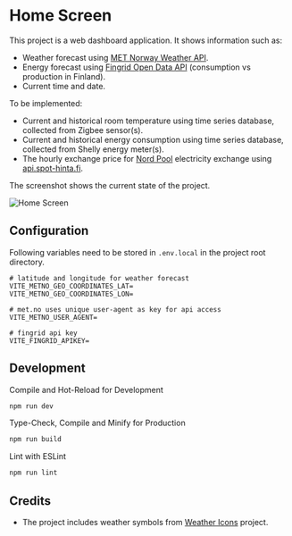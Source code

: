 # Home Screen

This project is a web dashboard application.
It shows information such as:

- Weather forecast using [MET Norway Weather API](https://api.met.no/).
- Energy forecast using [Fingrid Open Data API](https://data.fingrid.fi/en/pages/apis) (consumption vs production in Finland).
- Current time and date.

To be implemented:

- Current and historical room temperature using time series database, collected from Zigbee sensor(s).
- Current and historical energy consumption using time series database, collected from Shelly energy meter(s).
- The hourly exchange price for [Nord Pool](https://www.nordpoolgroup.com/en/) electricity exchange using [api.spot-hinta.fi](https://spot-hinta.fi/).

The screenshot shows the current state of the project.

![Home Screen](https://i.imgur.com/FdW6Ru4.png)

## Configuration

Following variables need to be stored in `.env.local` in the project root directory.

```
# latitude and longitude for weather forecast
VITE_METNO_GEO_COORDINATES_LAT=
VITE_METNO_GEO_COORDINATES_LON=

# met.no uses unique user-agent as key for api access
VITE_METNO_USER_AGENT=

# fingrid api key
VITE_FINGRID_APIKEY=
```

## Development

Compile and Hot-Reload for Development

```sh
npm run dev
```

Type-Check, Compile and Minify for Production

```sh
npm run build
```

Lint with ESLint

```sh
npm run lint
```

## Credits

- The project includes weather symbols from [Weather Icons](https://erikflowers.github.io/weather-icons/) project.
